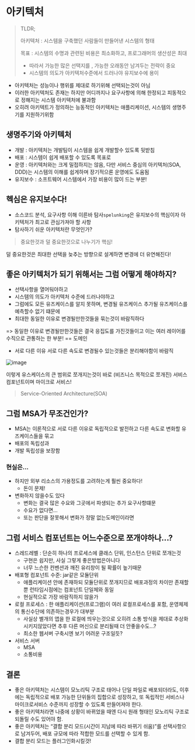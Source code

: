 # 아키텍처
> TLDR; 
> 
> 아키텍처 : 시스템을 구축했던 사람들이 만들어낸 시스템의 형태
> 
> 목표 : 시스템의 수명과 관련된 비용은 최소화하고, 프로그래머의 생산성은 최대
> 
> - 따라서 가능한 많은 선택지를 , 가능한 오래동안 남겨두는 전략이 중요
> - 시스템의 의도가 아키텍처수준에서 드러나야 유지보수에 용이

- 아키텍처는 성능이나 행위를 제대로 하기위해 선택되는것이 아님
- 이러한 아키텍처도 존재는 하지만 어디까지나 요구사항에 의해 한정되고 피동적으로 정해지는 시스템 아키텍처에 불과함
- 오히려 아키텍트가 정의하는 능동적인 아키텍처는 애플리케이션, 시스템의 생명주기를 지원하기위함

## 생명주기와 아키텍처
- 개발 : 아키텍처는 개발팀이 시스템을 쉽게 개발할수 있도록 뒷받침
- 배포 : 시스템이 쉽게 배포할 수 있도록 목표로
- 운영 : 아키텍처와는 크게 밀접하지는 않음, 다만 서비스 중심의 아키텍처(SOA, DDD)는 시스템의 이해를 쉽게하며 장기적으론 운영에도 도움됨
- 유지보수 : 소프트웨어 시스템에서 가장 비용이 많이 드는 부분!

## 헥심은 유지보수다!

- 소스코드 분석, 요구사항 이해 이른바 탐사`spelunking`은 유지보수의 핵심이자 아키텍처가 최고로 관심가져야 할 사항
- 탐사하기 쉬운 아키텍처란 무엇인가?


> 중요한것과 덜 중요한것으로 나누기가 핵심!

덜 중요한것은 최대한 선택을 늦추는 방향으로 설계하면 변경에 더 유연해진다!

## 좋은 아키텍처가 되기 위해서는 그럼 어떻게 해야하지?

- 선택사항을 열어둬야하고
- 시스템의 의도가 아키텍처 수준에 드러나야하고
- 그럼에도 모든 유즈케이스를 알지 못하며, 변경될 유즈케이스 추가될 유즈케이스를 예측할수 없기 떄문에
- 최대한 동일한 이유로 변경될만한것들을 묶는것이 바람직하다

=> 동일한 이유로 변경될만한것들은 결국 응집도를 가진것들이고 이는 여러 레이어를 수직으로 관통하는 한 부분! == 도메인

- 서로 다른 이유 서로 다른 속도로 변경될수 있는것들은 분리해야함이 바람직

![image](https://user-images.githubusercontent.com/85499582/216936745-70c8639c-b315-4e57-9493-c30def6579fc.png)

이렇게 유스케이스의 큰 범위로 쪼개지는것이 바로 (비즈니스 목적으로 쪼개진) 서비스 컴포넌트이며 마이크로 서비스!

> Service-Oriented Architecture(SOA)

## 그럼 MSA가 무조건인가?
- MSA는 이론적으로 서로 다른 이유로 독립적으로 발전하고 다른 속도로 변화할 유즈케이스들을 묶고
- 배포의 독립성과
- 개발 독립성을 보장함

### 현실은...

- 하지만 외부 리소스의 가용정도를 고려하는게 훨씬 중요하다!
  - 돈이 문제!
- 변화하지 않을수도 있다
  - 변화는 결국 많은 수요와 그곳에서 파생되는 추가 요구사항떄문
  - 수요가 없다면...
  - 또는 판단을 잘못해서 변화가 정말 없는도메인이라면

## 그럼 서비스 컴포넌트는 어느수준으로 쪼개야하나...?
- 스레드레벨 : 단순히 하나의 프로세스에 클래스 단위, 인스턴스 단위로 쪼개는것
  - 구현은 쉽지만, 사실 그렇게 좋은방법은아니다
  - 너무 느슨한 컨벤션과 깨진 유리창이 될 확률이 높기때문
- 배포형 컴포넌트 수준: jar같은 모듈단위 
  - 애플리케이션 안에 존재하되 모듈단위로 쪼개지므로 배포과정의 차이만 존재할 뿐 런타임시점에는 컴포넌트 단일체와 동일
  - 현실적으로 가장 바람직하지 않을가
- 로컬 프로세스 : 한 애플리케이션(프로그램)이 여러 로컬프로세스를 포함, 운영체제의 통신수단에 의존하는경우가 대부분
  - 사실상 별개의 앱을 한 로컬에 띄우는것으로 오히려 소통 방식을 제대로 추상화시키지않았다면 추후 다른 머신으로 분리될때 더 안좋을수도...?
  - 최소한 웹서버 구축시엔 보기 어려운 구조일듯?
- 서비스 서버 
  - MSA
  - 소통비용


## 결론

- 좋은 아키텍처는 시스템이 모노리틱 구조로 태어나 단일 파일로 배포되더라도, 이후에는 독립적으로 배포 가능한 단위들의 집합으로 성장하고, 또 독립적인 서비스나 마이크로서비스 수준까지 성장할 수 있도록 만들어져야 한다.
- 좋은 아키텍처라면 나중에 상황이 바뀌었을 때엔 다시 원래 형태인 모노리틱 구조로 되돌릴 수도 있어야 함.
- 좋은 아키텍처는 “결합 분리 모드(시간이 지남에 따라 바뀌기 쉬움)”를 선택사항으로 남겨두어, 배포 규모에 따라 적합한 모드를 선택할 수 있게 함.
- 결합 분리 모드는 플러그인화시킬것!





